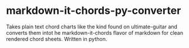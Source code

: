 # markdown-it-chords-py-converter
Takes plain text chord charts like the kind found on ultimate-guitar and converts them intot he markdown-it-chords flavor of markdown for clean rendered chord sheets. Written in python.
